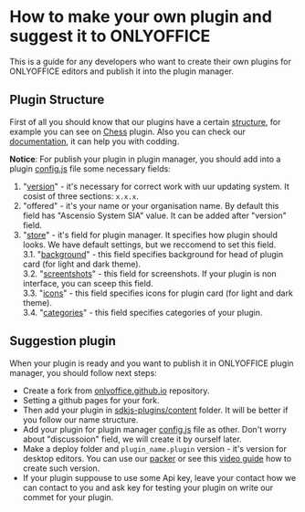 # How to make your own plugin and suggest it to ONLYOFFICE

This is a guide for any developers who want to create their own plugins for ONLYOFFICE editors and publish it into the plugin manager.

## Plugin Structure

First of all you should know that our plugins have a certain [structure](https://api.onlyoffice.com/plugin/structure), for example you can see on [Chess](https://github.com/ONLYOFFICE/onlyoffice.github.io/tree/master/sdkjs-plugins/content/chess) plugin. Also you can check our [documentation](https://api.onlyoffice.com/plugin/basic), it can help you with codding.

**Notice**: For publish your plugin in plugin manager, you should add into a plugin [config.js](https://api.onlyoffice.com/plugin/config) file some necessary fields:
1) "[version](https://github.com/ONLYOFFICE/onlyoffice.github.io/blob/3cafe43099a3768c4a2834298058b2748ac4de45/sdkjs-plugins/content/chess/config.json#L10)" - it's necessary for correct work with uur updating system. It cosist of three sections: ```x.x.x```.
2) "offered" - it's your name or your organisation name. By default this field has "Ascensio System SIA" value. It can be added after "version" field.
3) "[store](https://github.com/ONLYOFFICE/onlyoffice.github.io/blob/3cafe43099a3768c4a2834298058b2748ac4de45/sdkjs-plugins/content/chess/config.json#L81C8-L81C8)" - it's field for plugin manager. It specifies how plugin should looks. We have default settings, but we reccomend to set this field.
   <br>3.1. "[background](https://github.com/ONLYOFFICE/onlyoffice.github.io/blob/3cafe43099a3768c4a2834298058b2748ac4de45/sdkjs-plugins/content/chess/config.json#L82)" - this field specifies background for head of plugin card (for light and dark theme).
   <br>3.2. "[screentshots](https://github.com/ONLYOFFICE/onlyoffice.github.io/blob/3cafe43099a3768c4a2834298058b2748ac4de45/sdkjs-plugins/content/chess/config.json#L86)" - this field for screenshots. If your plugin is non interface, you can sceep this field.
   <br>3.3. "[icons](https://github.com/ONLYOFFICE/onlyoffice.github.io/blob/3cafe43099a3768c4a2834298058b2748ac4de45/sdkjs-plugins/content/chess/config.json#L87C8-L87C8)" - this field specifies icons for plugin card (for light and dark theme).
   <br>3.4. "[categories](https://github.com/ONLYOFFICE/onlyoffice.github.io/blob/3cafe43099a3768c4a2834298058b2748ac4de45/sdkjs-plugins/content/chess/config.json#L91)" - this field specifies categories of your plugin.

## Suggestion plugin

When your plugin is ready and you want to publish it in ONLYOFFICE plugin manager, you should follow next steps:
* Create a fork from [onlyoffice.github.io](https://github.com/ONLYOFFICE/onlyoffice.github.io) repository.
* Setting a github pages for your fork.
* Then add your plugin in [sdkjs-plugins/content](https://github.com/ONLYOFFICE/onlyoffice.github.io/tree/master/sdkjs-plugins/content) folder. It will be better if you follow our name structure.
* Add your plugin for plugin manager [config.js](https://github.com/ONLYOFFICE/onlyoffice.github.io/blob/master/store/config.json) file as other. Don't worry about "discussoion" field, we will create it by ourself later.
* Make a deploy folder and ```plugin_name.plugin``` version - it's version for desktop editors. You can use our [packer](https://github.com/ONLYOFFICE/onlyoffice.github.io/blob/master/packer/make.py) or see this [video guide](https://youtu.be/bHTia-F0K3w) how to create such version.
* If your plugin suppouse to use some Api key, leave your contact how we can contact to you and ask key for testing your plugin on write our commet for your plugin.
